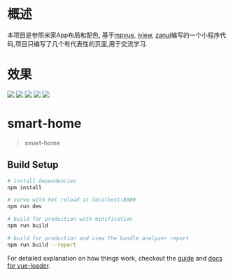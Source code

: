 # 概述
  本项目是参照米家App布局和配色, 基于[mpvue](http://mpvue.com/), [iview](https://weapp.iviewui.com/), [zanui](https://www.youzanyun.com/zanui)编写的一个小程序代码,项目只编写了几个有代表性的页面,用于交流学习.

# 效果
  ![](https://github.com/tustman/smart-home/blob/master/screenshot/001.jpg)
  ![](https://github.com/tustman/smart-home/blob/master/screenshot/003.jpg)
  ![](https://github.com/tustman/smart-home/blob/master/screenshot/004.png)
  ![](https://github.com/tustman/smart-home/blob/master/screenshot/002.png)
  ![](https://github.com/tustman/smart-home/blob/master/screenshot/005.png)


# smart-home

> smart-home

## Build Setup

``` bash
# install dependencies
npm install

# serve with hot reload at localhost:8080
npm run dev

# build for production with minification
npm run build

# build for production and view the bundle analyzer report
npm run build --report
```

For detailed explanation on how things work, checkout the [guide](http://vuejs-templates.github.io/webpack/) and [docs for vue-loader](http://vuejs.github.io/vue-loader).
